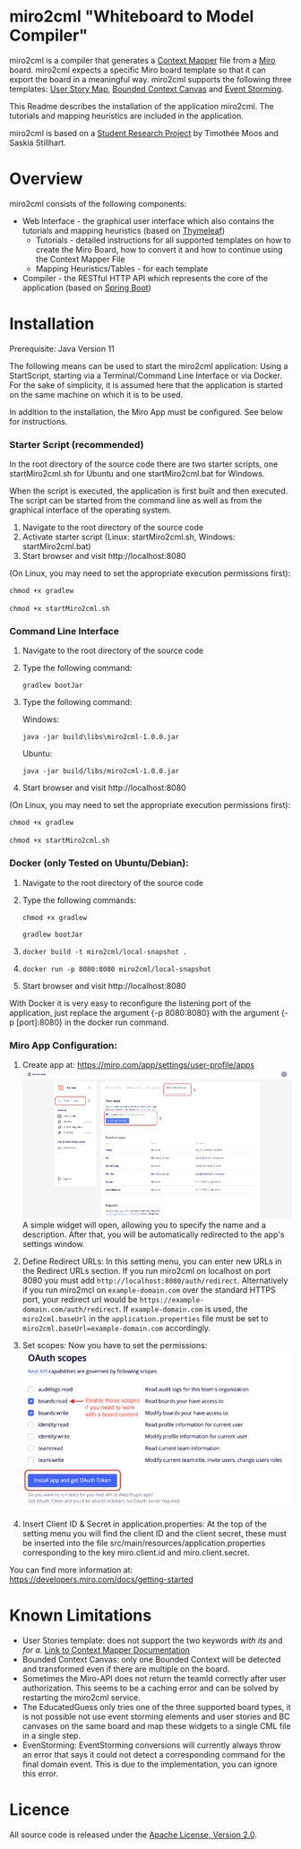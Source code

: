 # miro2cml "Whiteboard to Model Compiler"

miro2cml is a compiler that generates a [Context Mapper](https://contextmapper.org/) file from a [Miro](https://miro.com/) board. miro2cml expects a specific Miro board template so that it can export the board in a meaningful way. miro2cml supports the following three templates: [User Story Map](https://miro.com/templates/user-story-map/), [Bounded Context Canvas](https://github.com/ddd-crew/bounded-context-canvas) and [Event Storming](https://contextmapper.org/img/lakeside-mutual-event-storming-result.jpg).

This Readme describes the installation of the application miro2cml. The tutorials and mapping heuristics are included in the application.

miro2cml is based on a [Student Research Project](https://eprints.ost.ch/id/eprint/935/) by Timothée Moos and Saskia Stillhart. 

# Overview

miro2cml consists of the following components:

- Web Interface - the graphical user interface which also contains the tutorials and mapping heuristics (based on [Thymeleaf](https://www.thymeleaf.org/)) 
  - Tutorials - detailed instructions for all supported templates on how to create the Miro Board, how to convert it and how to continue using the Context Mapper File 
  - Mapping Heuristics/Tables - for each template
- Compiler - the RESTful HTTP API which represents the core of the application (based on [Spring Boot](https://spring.io/projects/spring-boot))

# Installation

Prerequisite: Java Version 11

The following means can be used to start the miro2cml application: Using a StartScript, starting via a Terminal/Command Line Interface or via Docker. For the sake of simplicity, it is assumed here that the application is started on the same machine on which it is to be used.

In addition to the installation, the Miro App must be configured. See below for instructions.

### Starter Script (recommended)

In the root directory of the source code there are two starter scripts, one startMiro2cml.sh for Ubuntu and one startMiro2cml.bat for Windows.

When the script is executed, the application is first built and then executed. The script can be started from the command line as well as from the graphical interface of the operating system.

1. Navigate to the root directory of the source code
2. Activate starter script (Linux: startMiro2cml.sh, Windows: startMiro2cml.bat)
3. Start browser and visit http://localhost:8080

(On Linux, you may need to set the appropriate execution permissions first):

```
chmod +x gradlew

chmod +x startMiro2cml.sh
```

### Command Line Interface

1. Navigate to the root directory of the source code

2. Type the following command: 

   ```
   gradlew bootJar
   ```

3. Type the following command: 

   Windows: 

   ```
   java -jar build\libs\miro2cml-1.0.0.jar
   ```

   Ubuntu: 

   ```
   java -jar build/libs/miro2cml-1.0.0.jar
   ```

4. Start browser and visit http://localhost:8080

(On Linux, you may need to set the appropriate execution permissions first):

```
chmod +x gradlew

chmod +x startMiro2cml.sh
```

### Docker (only Tested on Ubuntu/Debian):

1. Navigate to the root directory of the source code

2. Type the following commands: 

   ```
   chmod +x gradlew
   ```

   

   ```
   gradlew bootJar
   ```

3. ```
   docker build -t miro2cml/local-snapshot .
   ```

4. ```
   docker run -p 8080:8080 miro2cml/local-snapshot
   ```

5. Start browser and visit http://localhost:8080

With Docker it is very easy to reconfigure the listening port of the application, just replace the argument {-p 8080:8080} with the argument {-p [port]:8080} in the docker run command.

### Miro App Configuration:

1. Create app at: https://miro.com/app/settings/user-profile/apps ![App_Installation](App_Installation.png)A simple widget will open, allowing you to specify the name and a description. After that, you will be automatically redirected to the app's settings window.
2. Define Redirect URLs: In this setting menu, you can enter new URLs in the Redirect URLs section. If you run miro2cml on localhost on port 8080 you must add `http://localhost:8080/auth/redirect`. Alternatively if you run miro2mcl on `example-domain.com` over the standard HTTPS port, your redirect url would be `https://example-domain.com/auth/redirect`. If `example-domain.com` is used, the `miro2cml.baseUrl` in the `application.properties` file must be set to `miro2cml.baseUrl=example-domain.com` accordingly.
3. Set scopes: Now you have to set the permissions: ![OAuth_Scopes](OAuth_Scopes.png)

4. Insert Client ID & Secret in application.properties: At the top of the setting menu you will find the client ID and the client secret, these must be inserted into the file src/main/resources/application.properties corresponding to the key miro.client.id and miro.client.secret.

You can find more information at: https://developers.miro.com/docs/getting-started

# Known Limitations

- User Stories template: does not support the two keywords *with its* and *for a*. [Link to Context Mapper Documentation](https://contextmapper.org/docs/user-requirements/)
- Bounded Context Canvas: only one Bounded Context will be detected and transformed even if there are multiple on the board.
- Sometimes the Miro-API does not return the teamId correctly after user authorization. This seems to be a caching error and can be solved by restarting the miro2cml service.
- The EducatedGuess only tries one of the three supported board types, it is not possible not use event storming elements and user stories and BC canvases on the same board and map these widgets to a single CML file in a single step.
- EvenStorming: EventStorming conversions will currently always throw an error that says it could not detect a corresponding command for the final domain event. This is due to the implementation, you can ignore this error.

#  Licence

All source code is released under the [Apache License, Version 2.0](http://www.apache.org/licenses/LICENSE-2.0).



